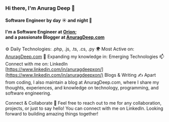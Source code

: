### Hi there, I'm Anurag Deep 👋
#### Software Engineer by day ☀️ and night 🌙
#### I'm a Software Engineer at [Orion](https://orionesolutions.com/);<br> and a passionate Blogger at [AnuragDeep.com](https://anuragdeep.com/)

⚙️ Daily Technologies: .php, .js, .ts, .cs, .py
🌍 Most Active on: [AnuragDeep.com](https://anuragdeep.com/)
🌱 Expanding my knowledge in: Emerging Technologies
📫 Connect with me on: LinkedIn [https://www.linkedin.com/in/anuragdeepxon/](https://www.linkedin.com/in/anuragdeepxon/)
Blogs & Writing ✍️
Apart from coding, I also maintain a blog at AnuragDeep.com, where I share my thoughts, experiences, and knowledge on technology, programming, and software engineering.

Connect & Collaborate 🤝
Feel free to reach out to me for any collaboration, projects, or just to say hello! You can connect with me on LinkedIn. Looking forward to building amazing things together!
